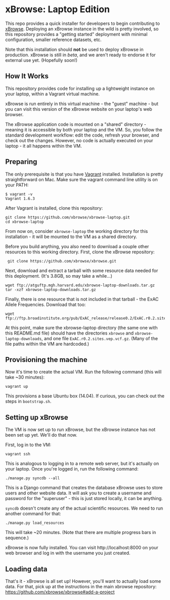 xBrowse: Laptop Edition
=======================

This repo provides a quick installer for developers to begin contributing to [xBrowse](https://atgu.mgh.harvard.edu/xbrowse). 
Deploying an xBrowse instance in the wild is pretty involved, 
so this repository provides a "getting started" deployment with minimal configuration, smaller reference datasets, etc. 

Note that this installation should **not** be used to deploy xBrowse in production. xBrowse is still in *beta*, and we aren't ready to endorse it for external use yet. (Hopefully soon!)

## How It Works 

This repository provides code for installing up a lightweight instance 
on your laptop, within a Vagrant virtual machine. 

xBrowse is run entirely in this virtual machine - the "guest" machine - 
but you can visit this version of the xBrowse website on your laptop's web browser. 

The xBrowse application code is mounted on a "shared" directory - meaning it is accessible by both your laptop and the VM. 
So, you follow the standard development workflow: edit the code, refresh your browser, and check out the changes. 
However, no code is actually executed on your laptop - it all happens within the VM. 


## Preparing 

The only prerequisite is that you have [Vagrant](http://vagrantup.com) installed. 
Installation is pretty straightforward on Mac. Make sure the vagrant command line utility is on your PATH: 

	$ vagrant -v
	Vagrant 1.6.3

After Vagrant is installed, clone this repository: 

	git clone https://github.com/xbrowse/xbrowse-laptop.git
	cd xbrowse-laptop

From now on, consider `xbrowse-laptop` the working directory for this installation - it will be mounted to the VM as a shared directory.  

Before you build anything, you also need to download a couple other resources to this working directory.
First, clone the xBrowse repository: 

	 git clone https://github.com/xbrowse/xbrowse.git

Next, download and extract a tarball with some resource data needed for this deployment. 
(It's 3.8GB, so may take a while...)

	wget ftp://atguftp.mgh.harvard.edu/xbrowse-laptop-downloads.tar.gz
	tar -xzf xbrowse-laptop-downloads.tar.gz

Finally, there is one resource that is not included in that tarball - the ExAC Allele Frequencies. 
Download that too: 

	wget ftp://ftp.broadinstitute.org/pub/ExAC_release/release0.2/ExAC.r0.2.sites.vep.vcf.gz

At this point, make sure the xbrowse-laptop directory (the same one with this README.md file) should 
have the directories `xbrowse` and `xbrowse-laptop-downloads`, and one file `ExAC.r0.2.sites.vep.vcf.gz`. 
(Many of the file paths within the VM are hardcoded.) 

## Provisioning the machine 

Now it's time to create the actual VM. 
Run the following command (this will take ~30 minutes): 

	vagrant up

This provisions a base Ubuntu box (14.04). If curious, you can check out the steps in `bootstrap.sh`. 

## Setting up xBrowse

The VM is now set up to run xBrowse, but the xBrowse instance has not been set up yet. We'll do that now. 

First, log in to the VM: 

	vagrant ssh

This is analogous to logging in to a remote web server, but it's actually on your laptop. 
Once you're logged in, run the following command: 

	./manage.py syncdb --all

This is a Django command that creates the database xBrowse uses to store users and other website data. 
It will ask you to create a username and password for the "superuser" - this is just stored locally, it can be anything. 

`syncdb` doesn't create any of the actual scientific resources. We need to run another command for that: 

	./manage.py load_resources

This will take ~20 minutes. (Note that there are multiple progress bars in sequence.)

xBrowse is now fully installed. You can visit http://localhost:8000 on your web browser and log in with the username you just created. 

## Loading data

That's it - xBrowse is all set up! 
However, you'll want to actually load some data. For that, pick up at the instructions in the main xbrowse repository: https://github.com/xbrowse/xbrowse#add-a-project


